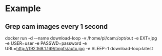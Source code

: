 # Example

## Grep cam images every 1 second

docker run -d --name download-loop  -v /home/pi/cam:/opt/out -e EXT=jpg -e USER=user -e PASSWD=password -e URL=http://192.168.1.169/tmpfs/auto.jpg -e SLEEP=1  download-loop:latest
